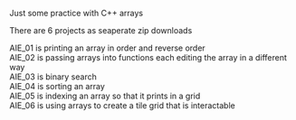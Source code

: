 Just some practice with C++ arrays <br/>

There are 6 projects as seaperate zip downloads <br/>

AIE_01 is printing an array in order and reverse order <br/>
AIE_02 is passing arrays into functions each editing the array in a different way <br/>
AIE_03 is binary search <br/>
AIE_04 is sorting an array <br/>
AIE_05 is indexing an array so that it prints in a grid <br/>
AIE_06 is using arrays to create a tile grid that is interactable <br/>

